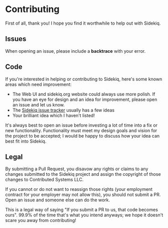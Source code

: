 # Contributing

First of all, thank you!  I hope you find it worthwhile to help out with Sidekiq.

## Issues

When opening an issue, please include a **backtrace** with your error.

## Code

If you're interested in helping or contributing to Sidekiq, here's
some known areas which need improvement:

* The Web UI and sidekiq.org website could always use more polish.  If you have an eye for design and an idea for improvement, please open an issue and let us know.
* The [Sidekiq issue tracker](https://github.com/mperham/sidekiq/issues) usually has a few ideas
* Your brilliant idea which I haven't listed!

It's always best to open an issue before investing a lot of time into a
fix or new functionality.  Functionality must meet my design goals and
vision for the project to be accepted; I would be happy to discuss how
your idea can best fit into Sidekiq.

## Legal

By submitting a Pull Request, you disavow any rights or
claims to any changes submitted to the Sidekiq project and assign the copyright of
those changes to Contributed Systems LLC.

If you cannot or do not want to reassign those rights (your employment
contract for your employer may not allow this), you should not submit a PR.
Open an issue and someone else can do the work.

This is a legal way of saying "If you submit a PR to us, that code becomes ours".
99.9% of the time that's what you intend anyways; we hope it doesn't scare you away from contributing!

